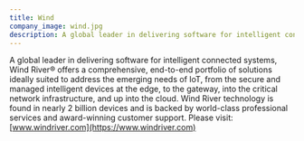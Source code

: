 ```yaml
---
title: Wind
company_image: wind.jpg
description: A global leader in delivering software for intelligent connected systems.
---
```


A global leader in delivering software for intelligent connected systems, Wind River® offers a comprehensive, end-to-end portfolio of solutions ideally suited to address the emerging needs of IoT, from the secure and managed intelligent devices at the edge, to the gateway, into the critical network infrastructure, and up into the cloud. Wind River technology is found in nearly 2 billion devices and is backed by world-class professional services and award-winning customer support.  Please visit: [www.windriver.com](https://www.windriver.com)
